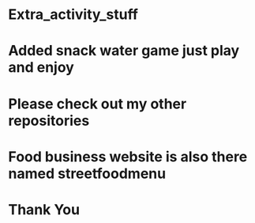 # Extra_activity_stuff
# Added snack water game just play and enjoy
# Please check out my other repositories
# Food business website is also there named streetfoodmenu
# Thank You
